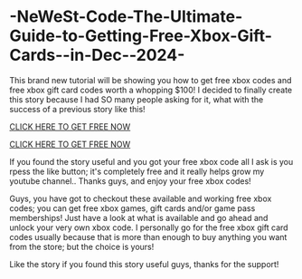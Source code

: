# -NeWeSt-Code-The-Ultimate-Guide-to-Getting-Free-Xbox-Gift-Cards--in-Dec--2024-

This brand new tutorial will be showing you how to get free xbox codes and free xbox gift card codes worth a whopping $100! I decided to finally create this story because I had SO many people asking for it, what with the success of a previous story like this!


[CLICK HERE TO GET FREE NOW](https://toree.xyz/all-gift-card/)

[CLICK HERE TO GET FREE NOW](https://toree.xyz/all-gift-card/)



If you found the story useful and you got your free xbox code all I ask is you rpess the like button; it's completely free and it really helps grow my youtube channel..
Thanks guys, and enjoy your free xbox codes!

Guys, you have got to checkout these available and working free xbox codes; you can get free xbox games, gift cards and/or game pass memberships! Just have a look at what is available and go ahead and unlock your very own xbox code. I personally go for the free xbox gift card codes usually because that is more than enough to buy anything you want from the store; but the choice is yours!

Like the story if you found this story useful guys, thanks for the support!
